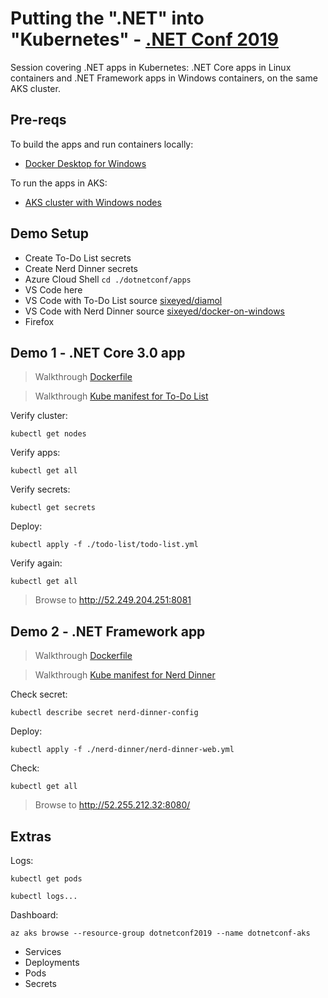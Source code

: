 # Putting the ".NET" into "Kubernetes" - [.NET Conf 2019](https://dotnetconf.net)

Session covering .NET apps in Kubernetes: .NET Core apps in Linux containers and .NET Framework apps in Windows containers, on the same AKS cluster.

## Pre-reqs

To build the apps and run containers locally:

- [Docker Desktop for Windows](https://hub.docker.com/?overlay=onboarding)

To run the apps in AKS:

- [AKS cluster with Windows nodes](https://docs.microsoft.com/en-us/azure/aks/windows-container-cli)

## Demo Setup

- Create To-Do List secrets
- Create Nerd Dinner secrets
- Azure Cloud Shell  `cd ./dotnetconf/apps`
- VS Code here
- VS Code with To-Do List source [sixeyed/diamol](https://github.com/sixeyed/diamol)
- VS Code with Nerd Dinner source [sixeyed/docker-on-windows](https://github.com/sixeyed/docker-on-windows)
- Firefox

## Demo 1 - .NET Core 3.0 app

> Walkthrough [Dockerfile](https://github.com/sixeyed/todo-list-dotnet/blob/master/Dockerfile)

> Walkthrough [Kube manifest for To-Do List](./apps/todo-list/todo-list-web.yml)

Verify cluster:

```
kubectl get nodes
```

Verify apps:

```
kubectl get all
```

Verify secrets:

```
kubectl get secrets
```

Deploy:
```
kubectl apply -f ./todo-list/todo-list.yml
```

Verify again:

```
kubectl get all
```

> Browse to  http://52.249.204.251:8081

## Demo 2 - .NET Framework app

> Walkthrough [Dockerfile](https://github.com/sixeyed/docker-on-windows/blob/master/ch03/ch03-nerd-dinner-web/Dockerfile.v2)

> Walkthrough [Kube manifest for Nerd Dinner](./apps/nerd-dinner-web.yml)

Check secret:

```
kubectl describe secret nerd-dinner-config
```

Deploy:

```
kubectl apply -f ./nerd-dinner/nerd-dinner-web.yml
```

Check:

```
kubectl get all
```

> Browse to http://52.255.212.32:8080/

## Extras

Logs:

```
kubectl get pods

kubectl logs...
```

Dashboard:

```
az aks browse --resource-group dotnetconf2019 --name dotnetconf-aks
```

- Services
- Deployments
- Pods
- Secrets